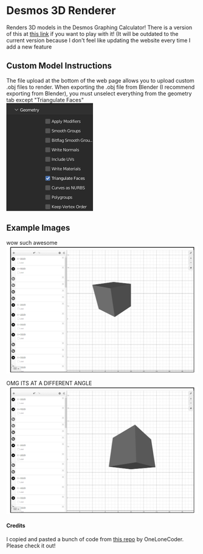 # Desmos 3D Renderer
 Renders 3D models in the Desmos Graphing Calculator!
 There is a version of this at [this link](https://stupidjuice.github.io/apps/Desmos3DRenderer/) if you want to play with it! (It will be outdated to the current version because I don't feel like updating the website every time I add a new feature

## Custom Model Instructions

The file upload at the bottom of the web page allows you to upload custom .obj files to render.
When exporting the .obj file from Blender (I recommend exporting from Blender), you must unselect everything from the geometry tab except "Triangulate Faces"
\
![export](images/export.png)

## Example Images

wow such awesome
![image1](images/ex1.png)

OMG ITS AT A DIFFERENT ANGLE
![image2](images/ex2.png)
#### Credits
I copied and pasted a bunch of code from [this repo](https://github.com/OneLoneCoder/Javidx9/tree/master/ConsoleGameEngine/BiggerProjects/Engine3D) by OneLoneCoder. Please check it out!
